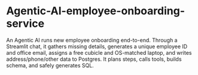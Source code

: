 # Agentic-AI-employee-onboarding-service
An Agentic AI runs new employee onboarding end-to-end. Through a Streamlit chat, it gathers missing details, generates a unique employee ID and office email, assigns a free cubicle and OS-matched laptop, and writes address/phone/other data to Postgres. It plans steps, calls tools, builds schema, and safely generates SQL.
